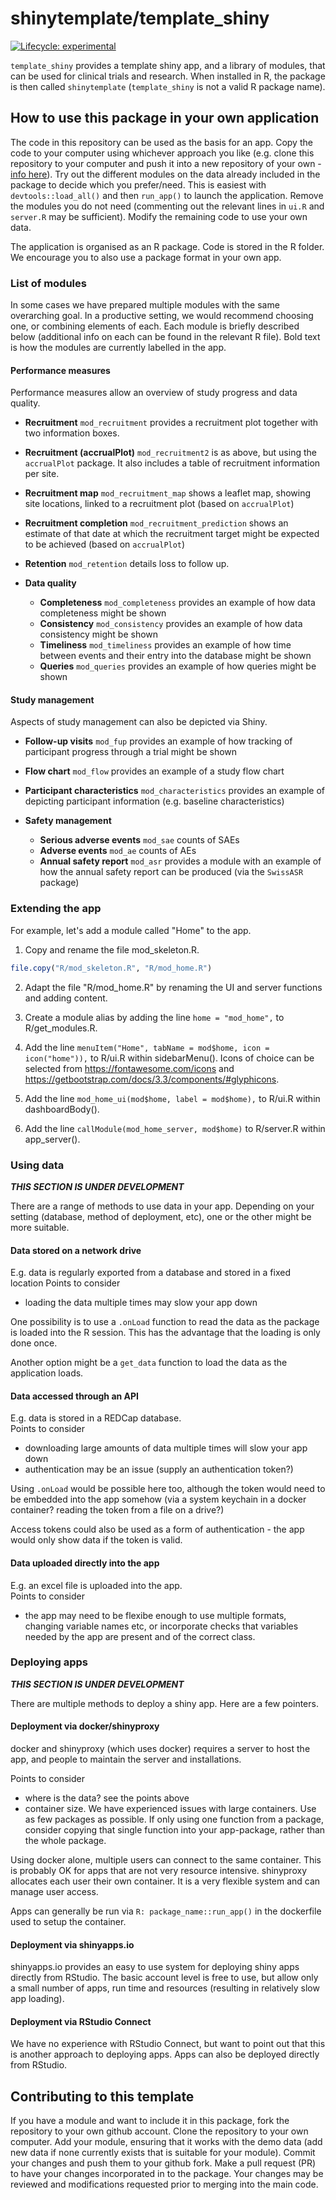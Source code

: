
<!-- README.md is generated from README.Rmd. Please edit that file -->

# shinytemplate/template\_shiny

<!-- badges: start -->

[![Lifecycle:
experimental](https://img.shields.io/badge/lifecycle-experimental-orange.svg)](https://lifecycle.r-lib.org/articles/stages.html#experimental)

<!-- badges: end -->

`template_shiny` provides a template shiny app, and a library of
modules, that can be used for clinical trials and research. When
installed in R, the package is then called `shinytemplate`
(`template_shiny` is not a valid R package name).

## How to use this package in your own application

The code in this repository can be used as the basis for an app. Copy
the code to your computer using whichever approach you like (e.g. clone
this repository to your computer and push it into a new repository of
your own - [info
here](https://zhannina.github.io/Git-create-from-existing/)). Try out
the different modules on the data already included in the package to
decide which you prefer/need. This is easiest with
`devtools::load_all()` and then `run_app()` to launch the application.
Remove the modules you do not need (commenting out the relevant lines in
`ui.R` and `server.R` may be sufficient). Modify the remaining code to
use your own data.

The application is organised as an R package. Code is stored in the R
folder. We encourage you to also use a package format in your own app.

### List of modules

In some cases we have prepared multiple modules with the same
overarching goal. In a productive setting, we would recommend choosing
one, or combining elements of each. Each module is briefly described
below (additional info on each can be found in the relevant R file).
Bold text is how the modules are currently labelled in the app.

#### Performance measures

Performance measures allow an overview of study progress and data
quality.

-   **Recruitment** `mod_recruitment` provides a recruitment plot
    together with two information boxes.

-   **Recruitment (accrualPlot)** `mod_recruitment2` is as above, but
    using the `accrualPlot` package. It also includes a table of
    recruitment information per site.

-   **Recruitment map** `mod_recruitment_map` shows a leaflet map,
    showing site locations, linked to a recruitment plot (based on
    `accrualPlot`)

-   **Recruitment completion** `mod_recruitment_prediction` shows an
    estimate of that date at which the recruitment target might be
    expected to be achieved (based on `accrualPlot`)

-   **Retention** `mod_retention` details loss to follow up.

-   **Data quality**

    -   **Completeness** `mod_completeness` provides an example of how
        data completeness might be shown
    -   **Consistency** `mod_consistency` provides an example of how
        data consistency might be shown
    -   **Timeliness** `mod_timeliness` provides an example of how time
        between events and their entry into the database might be shown
    -   **Queries** `mod_queries` provides an example of how queries
        might be shown

#### Study management

Aspects of study management can also be depicted via Shiny.

-   **Follow-up visits** `mod_fup` provides an example of how tracking
    of participant progress through a trial might be shown

-   **Flow chart** `mod_flow` provides an example of a study flow chart

-   **Participant characteristics** `mod_characteristics` provides an
    example of depicting participant information (e.g. baseline
    characteristics)

-   **Safety management**

    -   **Serious adverse events** `mod_sae` counts of SAEs
    -   **Adverse events** `mod_ae` counts of AEs
    -   **Annual safety report** `mod_asr` provides a module with an
        example of how the annual safety report can be produced (via the
        `SwissASR` package)

### Extending the app

For example, let's add a module called "Home" to the app. 

1. Copy and rename the file mod_skeleton.R. 

```r
file.copy("R/mod_skeleton.R", "R/mod_home.R")
```

2. Adapt the file "R/mod_home.R" by renaming the UI and server functions and adding content.

3. Create a module alias by adding the line `home = "mod_home",` to R/get_modules.R. 

4. Add the line `menuItem("Home", tabName = mod$home, icon = icon("home")),` to R/ui.R within sidebarMenu().                                          Icons of choice can be selected from https://fontawesome.com/icons and https://getbootstrap.com/docs/3.3/components/#glyphicons.

5. Add the line `mod_home_ui(mod$home, label = mod$home),` to R/ui.R within dashboardBody().

6. Add the line `callModule(mod_home_server, mod$home)` to R/server.R within app_server().


### Using data

***THIS SECTION IS UNDER DEVELOPMENT***

There are a range of methods to use data in your app. Depending on your
setting (database, method of deployment, etc), one or the other might be
more suitable.

#### Data stored on a network drive

E.g. data is regularly exported from a database and stored in a fixed
location Points to consider

-   loading the data multiple times may slow your app down

One possibility is to use a `.onLoad` function to read the data as the
package is loaded into the R session. This has the advantage that the
loading is only done once.

Another option might be a `get_data` function to load the data as the
application loads.

#### Data accessed through an API

E.g. data is stored in a REDCap database.  
Points to consider

-   downloading large amounts of data multiple times will slow your app
    down
-   authentication may be an issue (supply an authentication token?)

Using `.onLoad` would be possible here too, although the token would
need to be embedded into the app somehow (via a system keychain in a
docker container? reading the token from a file on a drive?)

Access tokens could also be used as a form of authentication - the app
would only show data if the token is valid.

#### Data uploaded directly into the app

E.g. an excel file is uploaded into the app.  
Points to consider

-   the app may need to be flexibe enough to use multiple formats,
    changing variable names etc, or incorporate checks that variables
    needed by the app are present and of the correct class.

### Deploying apps

***THIS SECTION IS UNDER DEVELOPMENT***

There are multiple methods to deploy a shiny app. Here are a few
pointers.

#### Deployment via docker/shinyproxy

docker and shinyproxy (which uses docker) requires a server to host the
app, and people to maintain the server and installations.

Points to consider

-   where is the data? see the points above
-   container size. We have experienced issues with large containers.
    Use as few packages as possible. If only using one function from a
    package, consider copying that single function into your
    app-package, rather than the whole package.

Using docker alone, multiple users can connect to the same container.
This is probably OK for apps that are not very resource intensive.
shinyproxy allocates each user their own container. It is a very
flexible system and can manage user access.

Apps can generally be run via `R: package_name::run_app()` in the
dockerfile used to setup the container.

#### Deployment via shinyapps.io

shinyapps.io provides an easy to use system for deploying shiny apps
directly from RStudio. The basic account level is free to use, but allow
only a small number of apps, run time and resources (resulting in
relatively slow app loading).

#### Deployment via RStudio Connect

We have no experience with RStudio Connect, but want to point out that
this is another approach to deploying apps. Apps can also be deployed
directly from RStudio.

## Contributing to this template

If you have a module and want to include it in this package, fork the
repository to your own github account. Clone the repository to your own
computer. Add your module, ensuring that it works with the demo data
(add new data if none currently exists that is suitable for your
module). Commit your changes and push them to your github fork. Make a
pull request (PR) to have your changes incorporated in to the package.
Your changes may be reviewed and modifications requested prior to
merging into the main code.
